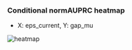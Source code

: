 ### Conditional normAUPRC heatmap

- X: eps_current, Y: gap_mu

![heatmap](/home/elicer/project_0814_2/results/20250818-161121/holdout/conditional_heatmap_eps_current_vs_gap_mu.png)
